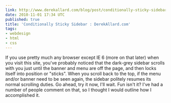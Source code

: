```yaml
---
link: http://www.derekallard.com/blog/post/conditionally-sticky-sidebar
date: 2010-11-01 17:34 UTC
published: true
title: 'Conditionally Sticky Sidebar : DerekAllard.com'
tags:
- webdesign
- html
- css
---
```


If you use pretty much any browser except IE 6 (more on that later) when you visit this site, you've probably noticed that the dark-grey sidebar scrolls with you just until the banner and menu are off the page, and then locks itself into position or "sticks". When you scroll back to the top, if the menu and/or banner need to be seen again, the sidebar politely resumes its normal scrolling duties. Go ahead, try it now, I'll wait. Fun isn't it? I've had a number of people comment on that, so I thought I would outline how I accomplished it.
